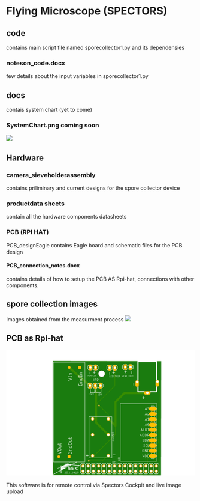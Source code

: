 # Flying Microscope (SPECTORS)

## code 
contains main script file named sporecollector1.py and its dependensies
### noteson_code.docx 
few details about the input variables in sporecollector1.py

## docs 
contais system chart (yet to come)
### SystemChart.png coming soon
<img src="/docs/SystemChart.png">

## Hardware
### camera_sieveholderassembly
contains priliminary and current designs for the spore collector device
### productdata sheets
contain all the hardware components datasheets
### PCB (RPI HAT)
PCB_designEagle contains Eagle board and schematic files for the PCB design
#### PCB_connection_notes.docx 
contains details of how to setup the PCB AS Rpi-hat, connections with other components.

## spore collection images
Images obtained from the measurment process
<img src="/spore collection images/image023.png">


## PCB as Rpi-hat
<img src="/Hardware/PCB_designEagle/shield_sporecollector v4.png">








This software is for remote control via Spectors Cockpit and live image upload